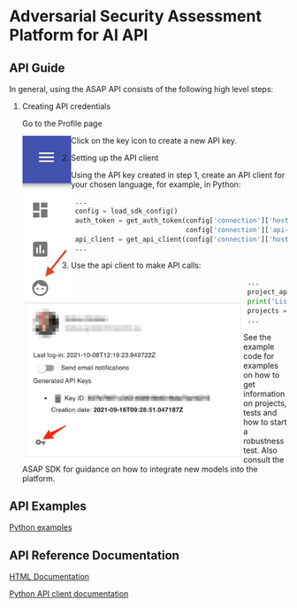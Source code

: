 # Adversarial Security Assessment Platform for AI API

## API Guide
In general, using the ASAP API consists of the following high level steps:
1. Creating API credentials

   Go to the Profile page

   <img style="float: left;" src="images/profilemenu.jpg" alt="Image of menu" height="300"/>

   Click on the key icon to create a new API key.

   <img style="float: left;" src="images/createapikey.jpg" alt="Image of profile page" width="400"/>

2. Setting up the API client

   Using the API key created in step 1, create an API client for your chosen language, for example, in Python:
   ```python
    ...
    config = load_sdk_config()
    auth_token = get_auth_token(config['connection']['host'],
                                config['connection']['api-key'], config['connection']['api-key-id'])
    api_client = get_api_client(config['connection']['host'], auth_token)
    ...
   ```
3. Use the api client to make API calls:
   ```python
    ...
    project_api = ProjectApi(api_client)
    print('Listing projects...')
    projects = project_api.get_projects()
    ...
   ```
   See the example code for examples on how to get information on projects, tests and how to start a robustness test. 
   Also consult the ASAP SDK for guidance on how to integrate new models into the platform.


## API Examples
[Python examples](python/README.md#Running-the-example-code)

## API Reference Documentation
[HTML Documentation](https://htmlpreview.github.io/?https://github.com/navinfoeurope/asap-api/blob/master/docs/index.html)

[Python API client documentation](python/asap_api/README.md#Documentation-for-API-Endpoints)
